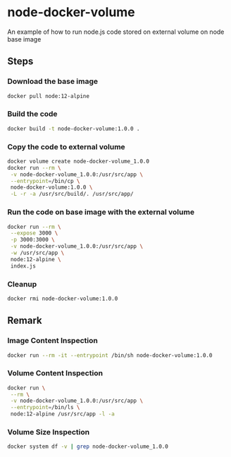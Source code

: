# node-docker-volume

An example of how to run node.js code stored on external volume on node base image

## Steps

### Download the base image

```bash
docker pull node:12-alpine
```

### Build the code

```bash
docker build -t node-docker-volume:1.0.0 .
```

### Copy the code to external volume

```bash
docker volume create node-docker-volume_1.0.0
docker run --rm \
 -v node-docker-volume_1.0.0:/usr/src/app \
 --entrypoint=/bin/cp \
 node-docker-volume:1.0.0 \
 -L -r -a /usr/src/build/. /usr/src/app/
```

### Run the code on base image with the external volume

```bash
docker run --rm \
 --expose 3000 \
 -p 3000:3000 \
 -v node-docker-volume_1.0.0:/usr/src/app \
 -w /usr/src/app \
 node:12-alpine \
 index.js
```

### Cleanup

```bash
docker rmi node-docker-volume:1.0.0
```

## Remark

### Image Content Inspection

```bash
docker run --rm -it --entrypoint /bin/sh node-docker-volume:1.0.0
```

### Volume Content Inspection

```bash
docker run \
 --rm \
 -v node-docker-volume_1.0.0:/usr/src/app \
 --entrypoint=/bin/ls \
 node:12-alpine /usr/src/app -l -a
```

### Volume Size Inspection

```bash
docker system df -v | grep node-docker-volume_1.0.0
```
